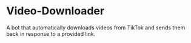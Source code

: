 # Video-Downloader
A bot that automatically downloads videos from TikTok and sends them back in response to a provided link.
